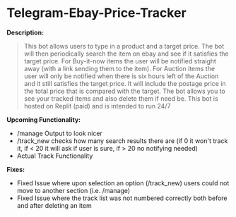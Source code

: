 # Telegram-Ebay-Price-Tracker

**Description:**
> This bot allows users to type in a product and a target price. The bot will then periodically search the item on ebay and see if it satisfies the target price. For Buy-it-now items the user will be notified straight away (with a link sending them to the item). For Auction items the user will only be notified when there is six hours left of the Auction and it still satisfies the target price. It will include the postage price in the total price that is compared with the target. The bot allows you to see your tracked items and also delete them if need be. This bot is hosted on Replit (paid) and is intended to run 24/7

**Upcoming Functionality:**
- /manage Output to look nicer
- /track_new checks how many search results there are (if 0 it won't track it, if < 20 it will ask if user is sure, if > 20 no notifying needed)
- Actual Track Functionality

**Fixes:**
- Fixed Issue where upon selection an option (/track_new) users could not move to another section (i.e. /manage)
- Fixed Issue where the track list was not numbered correctly both before and after deleting an item
